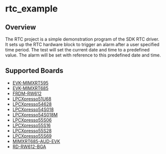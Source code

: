 # rtc_example

## Overview
The RTC project is a simple demonstration program of the SDK RTC driver. It sets up the RTC
hardware block to trigger an alarm after a user specified time period. The test will set the current
date and time to a predefined value. The alarm will be set with reference to this predefined date
and time.

## Supported Boards
- [EVK-MIMXRT595](../../_boards/evkmimxrt595/driver_examples/rtc/example_board_readme.md)
- [EVK-MIMXRT685](../../_boards/evkmimxrt685/driver_examples/rtc/example_board_readme.md)
- [FRDM-RW612](../../_boards/frdmrw612/driver_examples/rtc/example_board_readme.md)
- [LPCXpresso51U68](../../_boards/lpcxpresso51u68/driver_examples/rtc/example_board_readme.md)
- [LPCXpresso54628](../../_boards/lpcxpresso54628/driver_examples/rtc/example_board_readme.md)
- [LPCXpresso54S018](../../_boards/lpcxpresso54s018/driver_examples/rtc/example_board_readme.md)
- [LPCXpresso54S018M](../../_boards/lpcxpresso54s018m/driver_examples/rtc/example_board_readme.md)
- [LPCXpresso55S06](../../_boards/lpcxpresso55s06/driver_examples/rtc/example_board_readme.md)
- [LPCXpresso55S16](../../_boards/lpcxpresso55s16/driver_examples/rtc/example_board_readme.md)
- [LPCXpresso55S28](../../_boards/lpcxpresso55s28/driver_examples/rtc/example_board_readme.md)
- [LPCXpresso55S69](../../_boards/lpcxpresso55s69/driver_examples/rtc/example_board_readme.md)
- [MIMXRT685-AUD-EVK](../../_boards/mimxrt685audevk/driver_examples/rtc/example_board_readme.md)
- [RD-RW612-BGA](../../_boards/rdrw612bga/driver_examples/rtc/example_board_readme.md)
